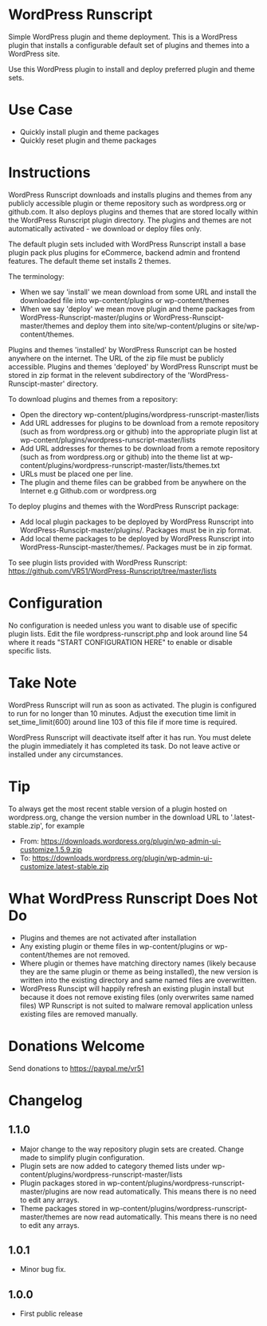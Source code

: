 # WordPress Runscript
Simple WordPress plugin and theme deployment. This is a WordPress plugin that installs a configurable default set of plugins and themes into a WordPress site.

Use this WordPress plugin to install and deploy preferred plugin and theme sets.

# Use Case
* Quickly install plugin and theme packages
* Quickly reset plugin and theme packages

# Instructions
WordPress Runscript downloads and installs plugins and themes from any publicly accessible plugin or theme repository such as wordpress.org or github.com. It also deploys plugins and themes that are stored locally within the WordPress Runscript plugin directory. The plugins and themes are not automatically activated - we download or deploy files only.

The default plugin sets included with WordPress Runscript install a base plugin pack plus plugins for eCommerce, backend admin and frontend features. The default theme set installs 2 themes.

The terminology:

* When we say 'install' we mean download from some URL and install the downloaded file into wp-content/plugins or wp-content/themes
* When we say 'deploy' we mean move plugin and theme packages from WordPress-Runscript-master/plugins or WordPress-Runscipt-master/themes and deploy them into site/wp-content/plugins or site/wp-content/themes.

Plugins and themes 'installed' by WordPress Runscript can be hosted anywhere on the internet. The URL of the zip file must be publicly accessible.
Plugins and themes 'deployed' by WordPress Runscript must be stored in zip format in the relevent subdirectory of the 'WordPress-Runscipt-master' directory.

To download plugins and themes from a repository:

* Open the directory wp-content/plugins/wordpress-runscript-master/lists
* Add URL addresses for plugins to be download from a remote repository (such as from wordpress.org or github) into the appropriate plugin list at wp-content/plugins/wordpress-runscript-master/lists
* Add URL addresses for themes to be download from a remote repository (such as from wordpress.org or github) into the theme list at wp-content/plugins/wordpress-runscript-master/lists/themes.txt
* URLs must be placed one per line.
* The plugin and theme files can be grabbed from be anywhere on the Internet e.g Github.com or wordpress.org

To deploy plugins and themes with the WordPress Runscript package:

* Add local plugin packages to be deployed by WordPress Runscript into WordPress-Runscipt-master/plugins/. Packages must be in zip format.
* Add local theme packages to be deployed by WordPress Runscript into WordPress-Runscipt-master/themes/. Packages must be in zip format.

To see plugin lists provided with WordPress Runscript: https://github.com/VR51/WordPress-Runscript/tree/master/lists

# Configuration
No configuration is needed unless you want to disable use of specific plugin lists. Edit the file wordpress-runscript.php and look around line 54 where it reads "START CONFIGURATION HERE" to enable or disable specific lists.

# Take Note
WordPress Runscript will run as soon as activated. The plugin is configured to run for no longer than 10 minutes. Adjust the execution time limit in set_time_limit(600) around line 103 of this file if more time is required.

WordPress Runscript will deactivate itself after it has run. You must delete the plugin immediately it has completed its task. Do not leave active or installed under any circumstances.

# Tip
To always get the most recent stable version of a plugin hosted on wordpress.org, change the version number in the download URL to '.latest-stable.zip', for example

* From: https://downloads.wordpress.org/plugin/wp-admin-ui-customize.1.5.9.zip
* To:  https://downloads.wordpress.org/plugin/wp-admin-ui-customize.latest-stable.zip

# What WordPress Runscript Does Not Do
* Plugins and themes are not activated after installation
* Any existing plugin or theme files in wp-content/plugins or wp-content/themes are not removed.
* Where plugin or themes have matching directory names (likely because they are the same plugin or theme as being installed), the new version is written into the existing directory and same named files are overwritten.
* WordPress Runscipt will happily refresh an existing plugin install but because it does not remove existing files (only overwrites same named files) WP Runscript is not suited to malware removal application unless existing files are removed manually.

# Donations Welcome
Send donations to https://paypal.me/vr51

# Changelog

## 1.1.0
- Major change to the way repository plugin sets are created. Change made to simplify plugin configuration.
- Plugin sets are now added to category themed lists under wp-content/plugins/wordpress-runscript-master/lists
- Plugin packages stored in wp-content/plugins/wordpress-runscript-master/plugins are now read automatically. This means there is no need to edit any arrays.
- Theme packages stored in wp-content/plugins/wordpress-runscript-master/themes are now read automatically. This means there is no need to edit any arrays.

## 1.0.1
- Minor bug fix.

## 1.0.0
- First public release
